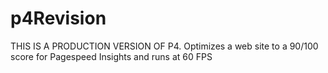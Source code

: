 # p4Revision
 THIS IS A PRODUCTION VERSION OF P4.
 Optimizes a web site to a 90/100 score for Pagespeed Insights and runs at 60 FPS
